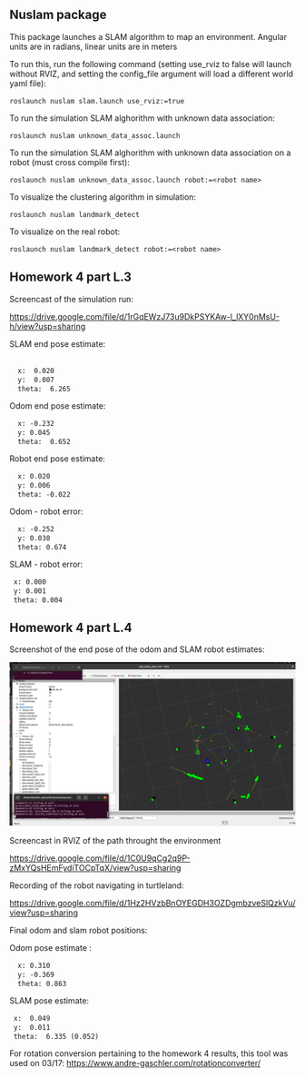 ## Nuslam package

This package launches a SLAM algorithm to map an environment. Angular units are in radians, linear units are in meters

To run this, run the following command (setting use_rviz to false will launch without RVIZ, and setting the config_file argument will load a different world yaml file):



```
roslaunch nuslam slam.launch use_rviz:=true
```


To run the simulation SLAM alghorithm with unknown data association:

```
roslaunch nuslam unknown_data_assoc.launch
```

To run the simulation SLAM alghorithm with unknown data association on a robot (must cross compile first):


```
roslaunch nuslam unknown_data_assoc.launch robot:=<robot name>
```
To visualize the clustering algorithm in simulation:

```
roslaunch nuslam landmark_detect
```

To visualize on the real robot:

```
roslaunch nuslam landmark_detect robot:=<robot name>
```

## Homework 4 part L.3

Screencast of the simulation run:

https://drive.google.com/file/d/1rGqEWzJ73u9DkPSYKAw-l_lXY0nMsU-h/view?usp=sharing


SLAM end pose estimate:
``` 

  x:  0.020
  y:  0.007
  theta:  6.265
```

Odom end pose estimate:
```
  x: -0.232
  y: 0.045
  theta:  0.652    
```
Robot end pose estimate:
```
  x: 0.020
  y: 0.006
  theta: -0.022
 ```     

Odom - robot error:
```
  x: -0.252
  y: 0.038
  theta: 0.674
 ``` 

 SLAM - robot error:
 ```
  x: 0.000
  y: 0.001
  theta: 0.004
 ``` 

## Homework 4 part L.4

Screenshot of the end pose of the odom and SLAM robot estimates:

![](images/Real_FinalSubmission.png)

Screencast in RVIZ of the path throught the environment

https://drive.google.com/file/d/1C0U9qCg2q9P-zMxYQsHEmFydiTOCpTqX/view?usp=sharing

Recording of the robot navigating in turtleland:

https://drive.google.com/file/d/1Hz2HVzbBnOYEGDH3OZDgmbzveSlQzkVu/view?usp=sharing



Final odom and slam robot positions:


Odom pose estimate :
```
  x: 0.310
  y: -0.369
  theta: 0.863
```

SLAM pose estimate:
 ```
  x:  0.049
  y:  0.011
  theta:  6.335 (0.052)
```


For rotation conversion pertaining to the homework 4 results, this tool was used on 03/17: https://www.andre-gaschler.com/rotationconverter/
